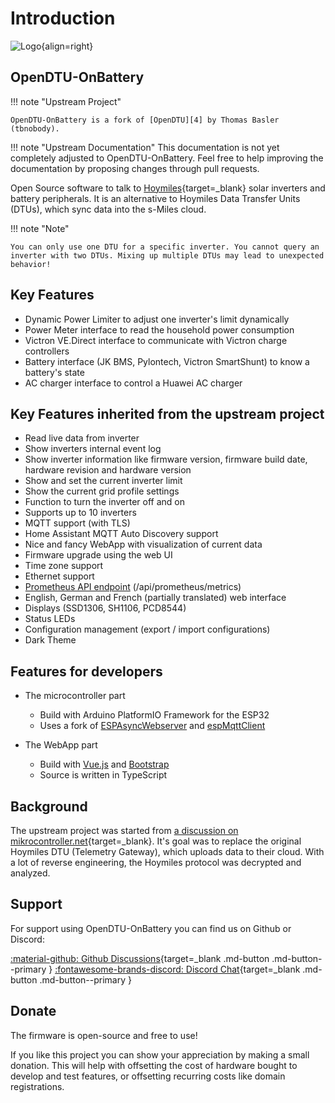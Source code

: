 # Introduction

![Logo](assets/images/logo.png){align=right}

## OpenDTU-OnBattery

!!! note "Upstream Project"

    OpenDTU-OnBattery is a fork of [OpenDTU][4] by Thomas Basler (tbnobody).

!!! note "Upstream Documentation"
    This documentation is not yet completely adjusted to OpenDTU-OnBattery.
    Feel free to help improving the documentation by proposing changes through
    pull requests.

Open Source software to talk to [Hoymiles][1]{target=_blank} solar inverters
and battery peripherals. It is an alternative to Hoymiles Data Transfer Units
(DTUs), which sync data into the s-Miles cloud.

!!! note "Note"

    You can only use one DTU for a specific inverter. You cannot query an
    inverter with two DTUs. Mixing up multiple DTUs may lead to unexpected
    behavior!

## Key Features

* Dynamic Power Limiter to adjust one inverter's limit dynamically
* Power Meter interface to read the household power consumption
* Victron VE.Direct interface to communicate with Victron charge controllers
* Battery interface (JK BMS, Pylontech, Victron SmartShunt) to know a battery's state
* AC charger interface to control a Huawei AC charger

## Key Features inherited from the upstream project

* Read live data from inverter
* Show inverters internal event log
* Show inverter information like firmware version, firmware build date, hardware revision and hardware version
* Show and set the current inverter limit
* Show the current grid profile settings
* Function to turn the inverter off and on
* Supports up to 10 inverters
* MQTT support (with TLS)
* Home Assistant MQTT Auto Discovery support
* Nice and fancy WebApp with visualization of current data
* Firmware upgrade using the web UI
* Time zone support
* Ethernet support
* [Prometheus API endpoint](3rd_party/prometheus_database.md) (/api/prometheus/metrics)
* English, German and French (partially translated) web interface
* Displays (SSD1306, SH1106, PCD8544)
* Status LEDs
* Configuration management (export / import configurations)
* Dark Theme

## Features for developers

* The microcontroller part
    * Build with Arduino PlatformIO Framework for the ESP32
    * Uses a fork of [ESPAsyncWebserver](https://github.com/yubox-node-org/ESPAsyncWebServer) and [espMqttClient](https://github.com/bertmelis/espMqttClient)

* The WebApp part
    * Build with [Vue.js](https://vuejs.org) and [Bootstrap](https://getbootstrap.com)
    * Source is written in TypeScript

## Background

The upstream project was started from [a discussion on mikrocontroller.net](https://www.mikrocontroller.net/topic/525778){target=_blank}.
It's goal was to replace the original Hoymiles DTU (Telemetry Gateway), which uploads data to their cloud. With a lot of reverse engineering, the Hoymiles protocol was decrypted and analyzed.

## Support

For support using OpenDTU-OnBattery you can find us on Github or Discord:

[:material-github: Github Discussions][2]{target=_blank .md-button .md-button--primary }
[:fontawesome-brands-discord: Discord Chat][3]{target=_blank .md-button .md-button--primary }

## Donate

The firmware is open-source and free to use!

If you like this project you can show your appreciation by making a small
donation. This will help with offsetting the cost of hardware bought to develop
and test features, or offsetting recurring costs like domain registrations.

<script type='text/javascript' src='https://storage.ko-fi.com/cdn/widget/Widget_2.js'></script><script type='text/javascript'>kofiwidget2.init('Support on ko-fi', '#121317', 'W7W6YT23K');kofiwidget2.draw();</script>

[1]: https://www.hoymiles.com/
[2]: https://www.github.com/hoylabs/OpenDTU-OnBattery/discussions
[3]: https://discord.gg/WzhxEY62mB
[4]: https://github.com/tbnobody/OpenDTU
